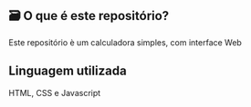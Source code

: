 
## 🗃️ O que é este repositório?
Este repositório è um calculadora simples, com interface Web 

## Linguagem utilizada
HTML, CSS e Javascript
